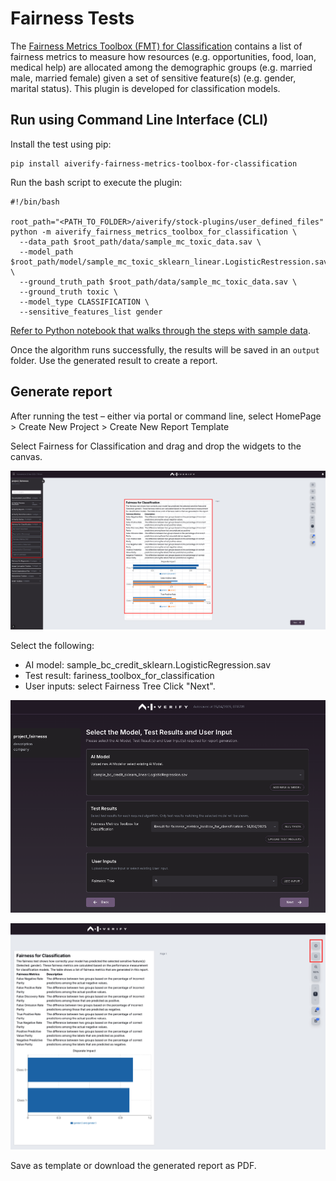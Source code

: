 # Fairness Tests

The [Fairness Metrics Toolbox (FMT) for Classification](https://pypi.org/project/aiverify-fairness-metrics-toolbox-for-classification/) contains a list of fairness metrics to measure how resources (e.g. opportunities, food, loan, medical help) are allocated among the demographic groups (e.g. married male, married female) given a set of sensitive feature(s) (e.g. gender, marital status). This plugin is developed for classification models.

## Run using Command Line Interface (CLI)

Install the test using pip:

```
pip install aiverify-fairness-metrics-toolbox-for-classification
```

Run the bash script to execute the plugin:

```
#!/bin/bash

root_path="<PATH_TO_FOLDER>/aiverify/stock-plugins/user_defined_files"
python -m aiverify_fairness_metrics_toolbox_for_classification \
  --data_path $root_path/data/sample_mc_toxic_data.sav \
  --model_path $root_path/model/sample_mc_toxic_sklearn_linear.LogisticRestression.sav \
  --ground_truth_path $root_path/data/sample_mc_toxic_data.sav \
  --ground_truth toxic \
  --model_type CLASSIFICATION \
  --sensitive_features_list gender

```

[Refer to Python notebook that walks through the steps with sample data](../res/detailed-guide/AIVT_2_0_Fairness.ipynb).

Once the algorithm runs successfully, the results will be saved in an `output` folder.
Use the generated result to create a report.


## Generate report

After running the test – either via portal or command line, select
HomePage > Create New Project  > Create New Report Template

Select Fairness for Classification and drag and drop the widgets to the canvas.


![aivf2-0-fairness-template](../res/detailed-guide/fairness-template.png)


Select the following:
-	AI model: sample_bc_credit_sklearn.LogisticRegression.sav
-	Test result: fariness_toolbox_for_classification
-	User inputs: select Fairness Tree 
Click "Next".


![aivf2-0-fairness-select-model](../res/detailed-guide/fairness-select-model.png)

![aivf2-0-fairness-save](../res/detailed-guide/fairness-save.png)

Save as template or download the generated report as PDF.